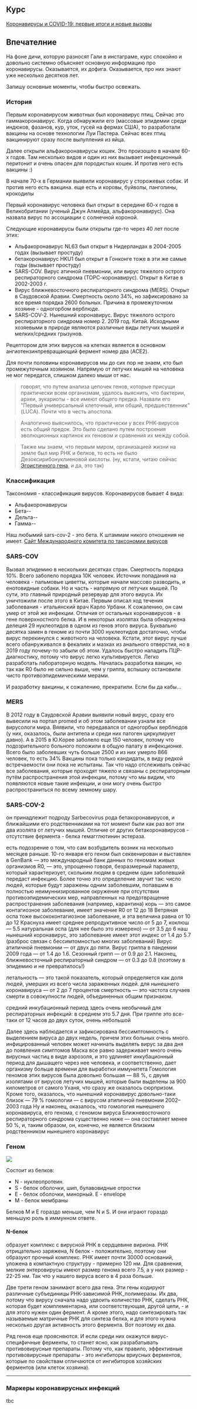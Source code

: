 ## Курс

[Коронавирусы и COVID-19: первые итоги и новые вызовы](https://www.coursera.org/learn/coronaviruses)

## Впечателние
На фоне дичи, которую разносят Гали в инстаграме, курс спокойно и довольно системно объясняет основную информацию про коронавирусы.
Оказывается, их дофига. Оказывается, про них знают уже несколько десятков лет. 

Запишу основные моменты, чтобы быстро освежать.

### История
Первым коронавирусом животных был коронавирус птиц. Сейчас это гаммакоронавирус. 
Когда обнаружили его (массовые эпидемии среди индюков, фазанов, кур, уток, гусей на фермах США), то разработали вакцины на основе технологии Луи Пастера.
Сейчас всех птиц вакцинируют сразу после вылупления из яйца.

Далее открыли альфакоронавирусы кошек. Это произошло в начале 60-х годов. Там несколько видов и один из них вызывает инфекционный перитонит и очень опасен для породистых кошек.
И против него есть вакцины :)

В начале 70-х в Германии выявили коронавирус у сторожевых собак. И против него есть вакцина.
еще есть и коровы, буйволы, панголины, крокодилы

Первый коронавирус человека был открыт в середине 60-х годов в Великобритании (ученый Джун Алмейда, альфакоронавирус). Она назвала вирус по ассоциации с солнечной короной. 

Следующие коронавирусы были открыты где-то через 40 лет после этих:
  * Альфакоронавирус NL63 был открыт в Нидерландах в 2004-2005 годах (вызывает простуду)
  * бетакоронавирус HKU1 был открыт в Гонконге тоже в эти же самые годы (вызывает простуду)
  * SARS-COV. Вирус атичной пневмонии, или вирус тяжелого острого респираторного синдрома (ТОРС-коронавирус). Открыт в Китае в 2002-2003 г. 
  * Вирус ближневосточного респираторного синдрома (MERS). Открыт в Саудовской Аравии. Смертность около 34%, но зафиксировано за все время порядка 2600 больных. 
Причина в промежуточном хозяине - одногорбом верблюде. 
  * SARS-COV-2. Нынешний коронавирус. Вирус тяжелого острого респираторного синдрома номер 2. 2019 год. Китай. 
Исходными хозяевыми в природе являются различные виды летучих мышей и мелких/средних грызунов. 

Рецептором для этих вирусов на клетках является в основном ангиотензинпревращающий фермент номер два (ACE2).

Для почти половины коронавирусов мы до сих пор не знаем, кто был промежуточным хозяином. Напрямую от летучих мышей на человека не мог передатся, слишком далеко мыши от нас.



>говорят, что путем анализа цепочек генов, которые присущи практически всем организмам, удалось выяснить, что бактерии, археи, эукариоты - все имеют общего предка.
>Назвали его "Первый универсальный клеточный, или общий, предшественник" (LUCA). Почти что в честь апостола.

>Аналогично выяснилось, что практически у всех РНК-вирусов есть общий предок. Это было сделано путем построения эволюционных картинок их геновом и сравнения их между собой. 

>Также мы знаем, что первым миром, организацией жизни на земле был мир РНК и белков, то есть не было Дезоксирибонуклиеновой кислоты. 
>(ну, кстати, читаю сейчас [Эгоистичного гена](/books/desc/selfish_gene.md), и да, это так)


### Классификация
Таксономия - классификация вирусов. 
Коронавирусов бывает 4 вида:
- Альфакоронавирусы
- Бета--
- Дельта--
- Гамма--

Наш любымий sars-cov-2 - это бета.
К штаммам никого отношения не имеет.
[Сайт Международного комитета по таксономии вирусов](https://talk.ictvonline.org/)

### SARS-COV
Вызвал эпидемию в нескольких десятках стран. Смертность порядка 10%. Всего заболело порядка 10К человек. Источник попадания на человека - пальмовые циветты, которые начали массово разводить,
и енотовидные собаки. Но и часть - напрямую от летучих мышей. По сути, это главный природный резервуар для этого вируса.
Их уничтожили после этого в Китае. 
Первым описал ход течения заболевания - итальянский врач Карло Урбани. К сожалению, он сам умер от этой же инфекции.
Отличия от остальных коронавирусов - в гене поверхностного белка. И в некоторых изолятах была обнаружена делеция 29 нуклеотидов в одном из генов этого вируса. 
Буквально десятка замен в геноме из почти 3000 нуклеотидов достаточно, чтобы вирус перекинулся с животного на человека.
Кстати, этот вирус лучше всего обанруживался в фекалиях и мазках из анального отверстия, но в 2019 году почему-то забыли об этом.
Удалось быстро наладить ПЦР-диагностику, потому что вирус легко культивируется. Легко разработать лабораторную модель.
Началась разработка вакцин, но так как R0 было не сильно выше, чем у гриппа, вспышку остановили чисто противоэпидемическими мерами. 

И разработку вакцины, к сожалению, прекратили. Если бы да кабы...

### MERS
В 2012 году в Саудовской Аравии выявили новый вирус, сразу его вывесили на портал promed и об этом заболевании узнали все вирусологи мира. 
Вяявили, что передавался от одногорбых верблюдов (у них, оказалось, были антитела и среди них патоген циркулирует давно).
А в 2015 в Ю.Корее заболело еще 150 человек, потому что подозрительного больного положили в общую палату в инфекционке.
Всего было заболевших чуть больше 2500 и из них умерло 866 человек, то есть 34%
Вакцины пока только кандидаты, в виду редкой встречаемости они пока не испытаны.
Так что надо отслеживать сейчас все заболевания, которые проходят тяжело и связаны с респираторным путём распространения этой инфекции, потому что мы видим, что появляются новые такие инфекции, и они могу очень быстро распространиться по всему земному шару.

### SARS-COV-2
он принадлежит подроду Sarbecovirus рода бетакоронавирусов, и ближайшими его родственниками на тот момент были как раз вот эти два изолята от летучих мышей. 
Отличие от других бетакоронавирусов - отсутствие фермента - белка гемагглютинин эстераза.

есть подозрение о том, что сам возбудитель возник на несколько месяцев раньше.
10-го января его геном был секвенирован и выставлен в GenBank — это международный банк данных по геномам живых организмов
R0, — это, упрощенно говоря, безразмерный параметр, который характеризует, скольким людям в среднем один заболевший передаст инфекцию. Более точно это определение звучит так: число людей, которые будут заражены одним заболевшим, попавшим в полностью неимуннизированное окружение при отсутствии противоэпидемических мер, направленных на предотвращение распространения заболевания (например, карантина)
корь — это самое контагиозное заболевание, имеет значение R0 от 12 до 18
Ветряная оспа тоже высококонтагиозное заболевание, и эта величина равна от 10 до 12
Краснуха имеет среднее репродуктивное число от 5 до 7, коклюш — 5.5
натуральная оспа (для нее было это измерено) — от 3.5 до 6
наш нынешний коронавирус, это заболевание имеет этот индекс от 1.4 до 5.7 (разброс связан с бессимтомностью многих заболеваний)
Вирус атипичной пневмонии — от двух до пяти. 
Вирус гриппа в пандемии 2009 года — от 1.4 до 1.6. 
Сезонный грипп — от 0.9 до 2.1. 
Наконец, ближневосточный респираторный синдром — от 0.3 до 0.8 (поэтому в эпидемию и не превратилось!)

летальность — это такой показатель, который определяется как доля людей, умерших из всего числа зараженных людей. для нынешнего коронавируса — от 2 до 7 процентов
смертность — это частота случаев смерти в совокупности людей, объединенных общим признаком. 

средний инкубационный период здесь очень необычный для респираторных инфекций: в среднем это 5.7 дня.
При гриппе это все-таки от 12 часов до двух суток, очень небольшой

Далее здесь наблюдается и зафиксирована бессимптомность с выделением вируса до двух недель, причем этих больных очень много. инфицированный человек может начинать выделять вирус за два дня до появления симптомов
Маска все равно задерживает много очень вирусных частиц в виде аэрозоля, и это удлиняет инкубационный период для дышащего через нее человека, и соответственно, дает организму больше времени для выработки иммунитета
Гомология геномов этих вирусов была довольно большая — 88 %, с двумя изолятами от вирусов летучих мышей, которые были выделены за 900 километров от самого Уханя, что сразу же оказалось сюрпризом. Кроме того, оказалось, что нынешний коронавирус довольно-таки близок — 79 % гомологии — с вирусом атипичной пневмонии 2002–2003 года
Ну и наконец, оказалось, что гомология нынешнего коронавируса, его генома, с геномом вируса Ближневосточного респираторного синдрома существенно ниже — она составляет менее 50 %, и, таким образом, он, конечно, не является близким родственником нынешнего коронавирус

### Геном

![](img/Sars_cov2_genome.png)

Состоит из белков:
* N - нуклеопротеин. 
* S - белок оболочки, шип, булавовидные отростки
* E - белок оболочки, минорный. E - envelope
* M - белок мембраны

Белков M и E гораздо меньше, чем N и S. И они играют гораздо меньшую роль в иммунном ответе. 

#### N-белок
образует комплекс с вирусной РНК в сердцевине вириона. РНК отрицательно заряжена, N белок - положительно, поэтому они образуют прочный комплекс.
РНК имеет почти 30000 оснований, уложена в компактную структуру - примерно 120 нм. Для сравнения, мелкие энтеровирусы имеют размер генома всего 7.5, а у них размер - 22-25 нм.
Так что у нашего вируса всего в 4 раза больше.

Две трети геном занимают всего два гена. Эти гены кодируют различные субъединицы РНК-зависимой РНК_полимеразы.
Их два, потому что вирусу сначала надо удвоить количество РНК, сделать РНК, которая будет комплементарна, или соответствующая, другой цепи, - и для этого нужен один фермент.
А кроме этого, надо синтезировать так называемые матричные РНК для синтеза белка, и для этого нужна несколько другая активность этого фермента. Вот поэтому их два.

Ряд генов еще проясняются. И если среди них окажутся вирус-специфичные ферменты, то станет ясно, как разрабатывать противовирусные препараты. 
Потому что, как правило, эффективные противовирусные препараты - это ингибиторы вриусных ферментов, которые по свойствам отличаются от ингибиторов хозяйских ферментов (или клеток хозяина).

----
### Маркеры коронавирусных инфекций
tbc

